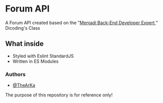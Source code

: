 
# Forum API

A Forum API created based on the "[Menjadi Back-End Developer Expert ](https://www.dicoding.com/academies/276)" Dicoding's Class



## What inside

- Styled with Eslint StandardJS
- Written in ES Modules

### Authors

- [@TheArKa](https://www.dicoding.com/users/thearka)


The purpose of this repository is for reference only!
